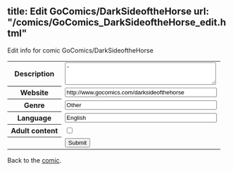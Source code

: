 title: Edit GoComics/DarkSideoftheHorse
url: "/comics/GoComics_DarkSideoftheHorse_edit.html"
---
Edit info for comic GoComics/DarkSideoftheHorse

<form name="comic" action="http://gaepostmail.appspot.com/comic/" method="post">
<table class="comicinfo">
<tr>
<th>Description</th><td><textarea name="description" cols="40" rows="3">-</textarea></td>
</tr>
<tr>
<th>Website</th><td><input type="text" name="url" value="http://www.gocomics.com/darksideofthehorse" size="40"/></td>
</tr>
<tr>
<th>Genre</th><td><input type="text" name="genre" value="Other" size="40"/></td>
</tr>
<tr>
<th>Language</th><td><input type="text" name="language" value="English" size="40"/></td>
</tr>
<tr>
<th>Adult content</th><td><input type="checkbox" name="adult" value="adult" /></td>
</tr>
<tr>
<th></th><td>
<input type="hidden" name="comic" value="GoComics_DarkSideoftheHorse" />
<input type="submit" name="submit" value="Submit" />
</td>
</tr>
</table>
</form>

Back to the [comic](GoComics_DarkSideoftheHorse.html).
